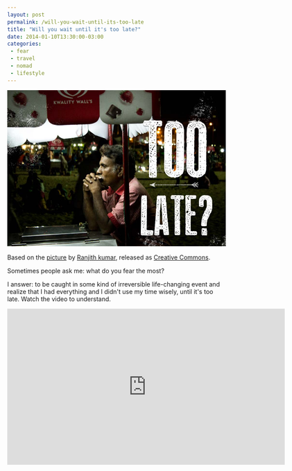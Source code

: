 ```yaml
---
layout: post
permalink: /will-you-wait-until-its-too-late
title: "Will you wait until it's too late?"
date: 2014-01-10T13:30:00-03:00
categories:
 - fear
 - travel
 - nomad
 - lifestyle
---
```

<div class="center">
  <img src="/images/too-late.jpg" height="360" width="640">
  <p>
  Based on the <a href="http://500px.com/photo/29026737">picture</a> by <a href="http://500px.com/mysticpixels">Ranjith kumar</a>, released as <a href="http://creativecommons.org/licenses/by/3.0/br/">Creative Commons</a>.
  </p>
</div>

Sometimes people ask me: what do you fear the most?

I answer: to be caught in some kind of irreversible life-changing event and realize that I had everything and I didn't use my time wisely, until it's too late. Watch the video to understand.

<div class="center">
<iframe width="640" height="360" src="http://www.youtube.com/embed/bi-JBEh61Cw" frameborder="0" allowfullscreen></iframe>
</div>

